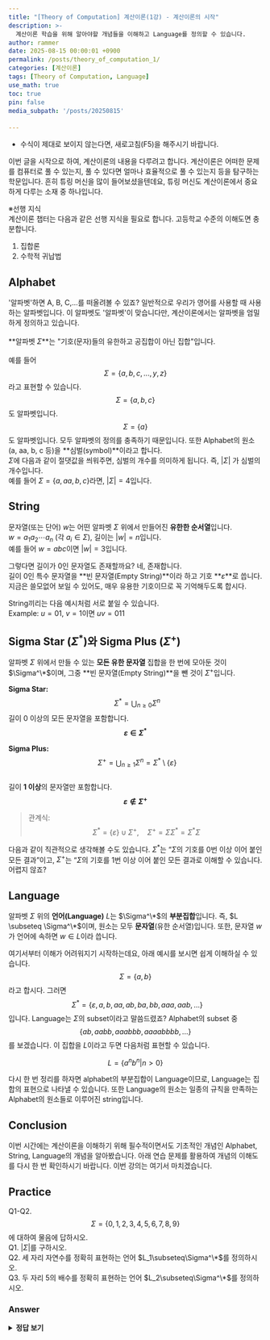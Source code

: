 ```yaml
---
title: "[Theory of Computation] 계산이론(1강) - 계산이론의 시작"
description: >-
  계산이론 학습을 위해 알아야할 개념들을 이해하고 Language를 정의할 수 있습니다.
author: rammer
date: 2025-08-15 00:00:01 +0900
permalink: /posts/theory_of_computation_1/
categories: [계산이론]
tags: [Theory of Computation, Language]
use_math: true
toc: true
pin: false
media_subpath: '/posts/20250815'

---
```

  * 수식이 제대로 보이지 않는다면, 새로고침(F5)을 해주시기 바랍니다.  
  
  
 이번 글을 시작으로 하여, 계산이론의 내용을 다루려고 합니다. 계산이론은 어떠한 문제를 컴퓨터로 풀 수 있는지, 풀 수 있다면 얼마나 효율적으로 풀 수 있는지 등을 탐구하는 학문입니다. 흔히 튜링 머신을 많이 들어보셨을텐데요, 튜링 머신도 계산이론에서 중요하게 다루는 소재 중 하나입니다.

  ※선행 지식<br>
 계산이론 챕터는 다음과 같은 선행 지식을 필요로 합니다. 고등학교 수준의 이해도면 충분합니다.<br>
 1. 집합론
 2. 수학적 귀납법

## **Alphabet**
'알파벳'하면 A, B, C,...를 떠올려볼 수 있죠? 일반적으로 우리가 영어를 사용할 때 사용하는 알파벳입니다. 이 알파벳도 '알파벳'이 맞습니다만, 계산이론에서는 알파벳을 엄밀하게 정의하고 있습니다.<br><br>
**알파벳 $\Sigma$**는 "기호(문자)들의 유한하고 공집합이 아닌 집합"입니다.<br><br>
예를 들어 $$\Sigma=\{a,b,c,...,y,z\}$$라고 표현할 수 있습니다. $$\Sigma = \{ a, b, c \}$$도 알파벳입니다. $$\Sigma = \{a \}$$도 알파벳입니다. 모두 알파벳의 정의를 충족하기 때문입니다. 또한 Alphabet의 원소(a, aa, b, c 등)을 **심벌(symbol)**이라고 합니다.  
$\Sigma$에 다음과 같이 절댓값을 씌워주면, 심벌의 개수를 의미하게 됩니다. 즉, $|\Sigma|$ 가 심벌의 개수입니다.  
예를 들어 $\Sigma=\{a, aa, b, c\}$라면, $|\Sigma|=4$입니다.  
  
## **String**
문자열(또는 단어) $w$는 어떤 알파벳 $\Sigma$ 위에서 만들어진 **유한한 순서열**입니다.  
$w = a_1 a_2 \cdots a_n$ (각 $a_i \in \Sigma$), 길이는 $|w|=n$입니다.  
예를 들어 $w=abc$이면 $|w|=3$입니다.  
  
그렇다면 길이가 0인 문자열도 존재할까요? 네, 존재합니다.  
길이 0인 특수 문자열을 **빈 문자열(Empty String)**이라 하고 기호 **$\varepsilon$**로 씁니다. 지금은 쓸모없어 보일 수 있어도, 매우 유용한 기호이므로 꼭 기억해두도록 합시다.  

String끼리는 다음 예시처럼 서로 붙일 수 있습니다.  
Example: $u=01$, $v=1$이면 $uv=011$  
  
## **Sigma Star ($\Sigma^*$)와 Sigma Plus ($\Sigma^+$)**

알파벳 $\Sigma$ 위에서 만들 수 있는 **모든 유한 문자열** 집합을 한 번에 모아둔 것이 $\Sigma^\*$이며, 그중 **빈 문자열(Empty String)**을 뺀 것이 $\Sigma^+$입니다.  
  
**Sigma Star:** $$\;\;\Sigma^*=\bigcup_{n\ge 0}\Sigma^n$$
길이 $0$ 이상의 모든 문자열을 포함합니다. **$$\varepsilon\in\Sigma^*$$**  
  
**Sigma Plus:** $$\;\;\Sigma^+=\bigcup_{n\ge 1}\Sigma^n=\Sigma^*\setminus\{\varepsilon\}$$  
길이 **1 이상**의 문자열만 포함합니다. **$$\varepsilon\notin\Sigma^+$$**  
  
> 관계식: $$\;\Sigma^*=\{\varepsilon\}\cup\Sigma^+,\quad \Sigma^+=\Sigma\Sigma^*=\Sigma^*\Sigma$$

다음과 같이 직관적으로 생각해볼 수도 있습니다. $\Sigma^*$는 “$\Sigma$의 기호를 0번 이상 이어 붙인 모든 결과”이고, $\Sigma^+$는 “$\Sigma$의 기호를 1번 이상 이어 붙인 모든 결과로 이해할 수 있습니다. 어렵지 않죠?

## **Language**
알파벳 $\Sigma$ 위의 **언어(Language)** $L$는 $\Sigma^\*$의 **부분집합**입니다. 즉, $L \subseteq \Sigma^\*$이며, 원소는 모두 **문자열**(유한 순서열)입니다. 또한, 문자열 $w$가 언어에 속하면 $w\in L$이라 씁니다.  
  
여기서부터 이해가 어려워지기 시작하는데요, 아래 예시를 보시면 쉽게 이해하실 수 있습니다.  
$$\Sigma=\{a,b\}$$라고 합시다. 그러면 $$\;\;\Sigma^*=\{\varepsilon,a,b,aa,ab,ba,bb,aaa,aab,...\}$$입니다. Language는 $\Sigma$의 subset이라고 말씀드렸죠? Alphabet의 subset 중 $$\{ab,aabb,aaabbb,aaaabbbb,...\}$$를 보겠습니다. 이 집합을 $L$이라고 두면 다음처럼 표현할 수 있습니다.<br>

<div align="center">

$$
\displaystyle
L=\{a^nb^n|n>0\}
$$

</div>

다시 한 번 정리를 하자면 alphabet의 부분집합이 Language이므로, Language는 집합의 표현으로 나타낼 수 있습니다. 또한 Language의 원소는 일종의 규칙을 만족하는 Alphabet의 원소들로 이루어진 string입니다.

## **Conclusion**
이번 시간에는 계산이론을 이해하기 위해 필수적이면서도 기초적인 개념인 Alphabet, String, Language의 개념을 알아봤습니다. 아래 연습 문제를 활용하여 개념의 이해도를 다시 한 번 확인하시기 바랍니다. 이번 강의는 여기서 마치겠습니다.

## **Practice** 
Q1-Q2. $$\Sigma = \{0, 1, 2, 3, 4, 5, 6, 7, 8, 9\}$$에 대하여 물음에 답하시오.  
Q1. $|\Sigma|$를 구하시오.  
Q2. 세 자리 자연수를 정확히 표현하는 언어 $L_1\subseteq\Sigma^\*$를 정의하시오.  
Q3. 두 자리 5의 배수를 정확히 표현하는 언어 $L_2\subseteq\Sigma^\*$를 정의하시오.  

### Answer
<details>
  <summary><strong>정답 보기</strong></summary>
  <br>
  <img src="../../assets/img/resources/theory_of_computation/lecture1_answer.jpg"
     alt="Description"
     loading="lazy"
     class="image-style">
</details>

